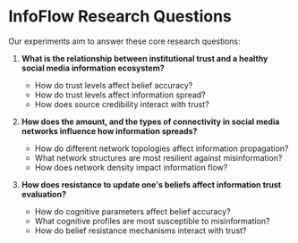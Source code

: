 # InfoFlow Research Questions

Our experiments aim to answer these core research questions:

1. **What is the relationship between institutional trust and a healthy social media information ecosystem?**
   - How do trust levels affect belief accuracy?
   - How do trust levels affect information spread?
   - How does source credibility interact with trust?

2. **How does the amount, and the types of connectivity in social media networks influence how information spreads?**
   - How do different network topologies affect information propagation?
   - What network structures are most resilient against misinformation?
   - How does network density impact information flow?

3. **How does resistance to update one's beliefs affect information trust evaluation?**
   - How do cognitive parameters affect belief accuracy?
   - What cognitive profiles are most susceptible to misinformation?
   - How do belief resistance mechanisms interact with trust?
